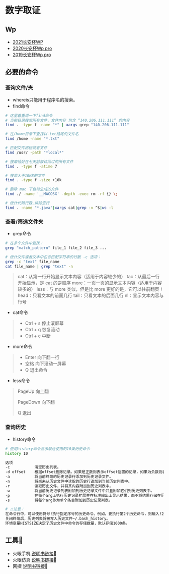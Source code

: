 #  数字取证

##  Wp

- [2021长安杯WP](https://github.com/hengyi666/Digital-forensics/blob/main/2021%E5%B9%B4%E9%95%BF%E5%AE%89%E6%9D%AFWp.md)
- [2020长安杯Wp pro](https://github.com/hengyi666/Digital-forensics/blob/main/2020%E9%95%BF%E5%AE%89%E6%9D%AFWp.md)
- [2019长安杯Wp pro](https://github.com/hengyi666/Digital-forensics/blob/main/2019%E9%95%BF%E5%AE%89%E6%9D%AFWp.md)

##  必要的命令

###  查询文件/夹

- whereis只能用于程序名的搜索。
- find命令

```bash
# 这里着重说一下find命令
# 当前目录搜索所有文件，文件内容 包含 “140.206.111.111” 的内容
find . -type f -name "*" | xargs grep "140.206.111.111"

# 在/home目录下查找以.txt结尾的文件名
find /home -name "*.txt"

# 匹配文件路径或者文件
find /usr/ -path "*local*"

# 搜索恰好在七天前被访问过的所有文件
find . -type f -atime 7

# 搜索大于10KB的文件
find . -type f -size +10k

# 删除 mac 下自动生成的文件
find ./ -name '__MACOSX' -depth -exec rm -rf {} \;

# 统计代码行数,排除空行
find . -name "*.java"|xargs cat|grep -v ^$|wc -l
```

###  查看/筛选文件夹

- grep命令

```bash
# 在多个文件中查找：
grep "match_pattern" file_1 file_2 file_3 ...

# 统计文件或者文本中包含匹配字符串的行数 -c 选项：
grep -c "text" file_name
cat file_name | grep "text" -n
```

> cat：从第一行开始显示文本内容（适用于内容较少的）
> tac：从最后一行开始显示，是 cat 的逆顺序
> more：一页一页的显示文本内容（适用于内容较多的）
> less：与 more 类似，但是比 more 更好的是，它可以往前翻页！
> head：只看文本的前面几行
> tail：只看文本的后面几行
> nl：显示文本内容与行号

- cat命令

> - Ctrl + s 停止滚屏幕
> - Ctrl + q 恢复滚动
> - Ctrl + c 中断

- more命令

> - Enter 向下翻一行
> - 空格 向下滚动一屏幕
> - Q 退出命令

- less命令

> PageUp 向上翻
>
> PageDown 向下翻
>
> Q 退出

###  查询历史

- history命令

```bash
# 使用history命令显示最近使用的10条历史命令
history 10

选项
-c           清空历史列表。
-d offset    根据offset删除记录。如果是正数则表示offset位置的记录，如果为负数则表示从结尾向前offset位置的记录。
-a           将当前终端的历史记录行添加到历史记录文件。
-n           将尚未从历史文件中读取的历史行追加到当前历史列表中。
-r           读取历史文件，并将其内容附加到历史列表中。
-w           将当前历史记录列表附加到历史记录文件中并且附加它们到历史列表中。
-p           在每个arg上执行历史记录扩展并在标准输出上显示结果，而不将结果存储在历史记录列表中。
-s           将每个arg作为单个条目附加到历史记录列表。

# ⚠️注意：
在命令行中，可以使用符号!执行指定序号的历史命令。例如，要执行第2个历史命令，则输入!2。
关闭终端后，历史列表将被写入历史文件~/.bash_history。
环境变量HISTSIZE决定了历史文件中命令的存储数量，默认存储1000条。
```

##  工具🔧

- 火眼手机 [说明书链接](https://github.com/hengyi666/Digital-forensics/blob/main/%E7%81%AB%E7%9C%BC%E6%89%8B%E6%9C%BA%E5%8F%96%E8%AF%81%E8%AF%B4%E6%98%8E%E4%B9%A6.pdf)🔗
- 火眼仿真 [说明书链接](https://github.com/hengyi666/Digital-forensics/blob/main/%E7%81%AB%E7%9C%BC%E4%BB%BF%E7%9C%9F%E4%BD%BF%E7%94%A8%E8%AF%B4%E6%98%8E%E4%B9%A6.pdf)🔗
- 网探 [说明书链接](https://github.com/hengyi666/Digital-forensics/blob/main/%E7%BD%91%E6%8E%A2%E8%AF%B4%E6%98%8E%E4%B9%A6.pdf)🔗








